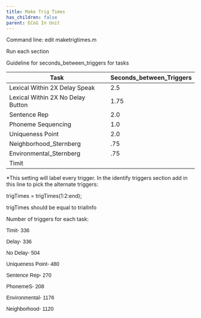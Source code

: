 ```yaml
---
title: Make Trig Times
has_children: false
parent: ECoG In Unit
---
```

Command line: edit maketrigtimes.m

Run each section 

Guideline for seconds_between_triggers for tasks

| **Task**                          | **Seconds_between_Triggers** |
|-----------------------------------|------------------------------|
| Lexical Within 2X Delay Speak     | 2.5                          |
| Lexical Within 2X No Delay Button | 1.75                         |
| Sentence Rep                      | 2.0                          |
| Phoneme Sequencing                | 1.0                          |
| Uniqueness Point                  | 2.0                          |
| Neighborhood_Sternberg            | .75                          |
| Environmental_Sternberg           | .75                          |
| Timit                             |                              |


*This setting will label every trigger. In the identify triggers section add in this line to pick the alternate triggers:

trigTimes = trigTimes(1:2:end);

trigTimes should be equal to trialInfo 

Number of triggers for each task:

<span style="font-family:Calibri, sans-serif;">Timit- 336</span>

<span style="font-family:Calibri, sans-serif;">Delay- 336</span>

<span style="font-family:Calibri, sans-serif;">No Delay- 504</span>

<span style="font-family:Calibri, sans-serif;">Uniqueness Point- 480</span>

<span style="font-family:Calibri, sans-serif;">Sentence Rep- 270</span>

<span style="font-family:Calibri, sans-serif;">PhonemeS- 208</span>

<span style="font-family:Calibri, sans-serif;">Environmental- 1176</span>

<span style="font-family:Calibri, sans-serif;">Neighborhood- 1120</span>